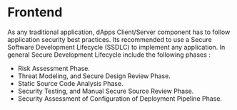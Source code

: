 # Frontend

As any traditional application, dApps Client/Server component has to follow application security best practices.
Its recommended to use a Secure Software Development Lifecycle (SSDLC) to implement any application.
In general Secure Development Lifecycle include the following phases :

- Risk Assessment Phase.
- Threat Modeling, and Secure Design Review Phase.
- Static Source Code Analysis Phase.
- Security Testing, and Manual Secure Source Review Phase.
- Security Assessment of Configuration of Deployment Pipeline Phase.

